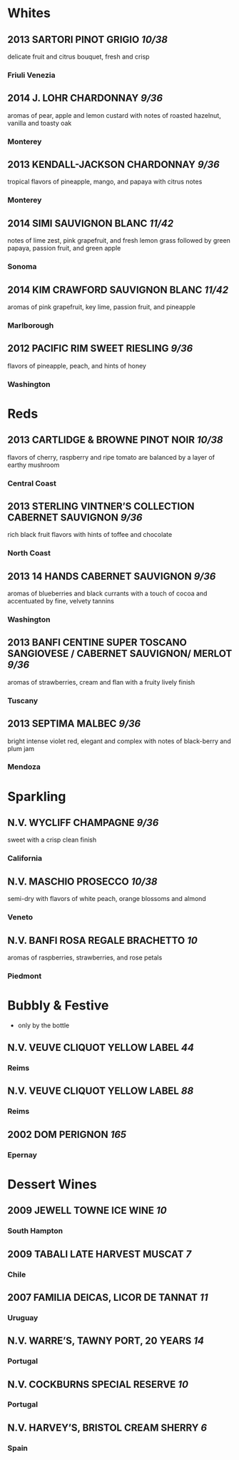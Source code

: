 # Whites

## 2013 SARTORI PINOT GRIGIO *10/38*
delicate fruit and citrus bouquet, fresh and crisp
### Friuli Venezia 

## 2014 J. LOHR CHARDONNAY *9/36*
aromas of pear, apple and lemon custard with notes of roasted hazelnut, vanilla and toasty oak
### Monterey

## 2013 KENDALL-JACKSON CHARDONNAY *9/36*
tropical flavors of pineapple, mango, and papaya with citrus notes
### Monterey

## 2014 SIMI SAUVIGNON BLANC *11/42*
notes of lime zest, pink grapefruit, and fresh lemon grass followed by green papaya, passion fruit, and green apple
### Sonoma

## 2014 KIM CRAWFORD SAUVIGNON BLANC *11/42* 
aromas of pink grapefruit, key lime, passion fruit, and pineapple
### Marlborough

## 2012 PACIFIC RIM SWEET RIESLING *9/36*
flavors of pineapple, peach, and hints of honey
### Washington


# Reds

## 2013 CARTLIDGE & BROWNE PINOT NOIR *10/38*
flavors of cherry, raspberry and ripe tomato are balanced by a layer of earthy mushroom
### Central Coast

## 2013 STERLING VINTNER’S COLLECTION CABERNET SAUVIGNON *9/36* 
rich black fruit flavors with hints of toffee and chocolate
### North Coast

## 2013 14 HANDS CABERNET SAUVIGNON *9/36*
aromas of blueberries and black currants with a touch of cocoa and accentuated by fine, velvety tannins
### Washington

## 2013 BANFI CENTINE SUPER TOSCANO SANGIOVESE / CABERNET SAUVIGNON/ MERLOT *9/36*
aromas of strawberries, cream and flan with a fruity lively finish
### Tuscany

## 2013 SEPTIMA MALBEC *9/36*
bright intense violet red, elegant and complex with notes of black-berry and plum jam
### Mendoza


# Sparkling

## N.V. WYCLIFF CHAMPAGNE *9/36*
sweet with a crisp clean finish
### California

## N.V. MASCHIO PROSECCO *10/38*
semi-dry with flavors of white peach, orange blossoms and almond
### Veneto

## N.V. BANFI ROSA REGALE BRACHETTO *10*
aromas of raspberries, strawberries, and rose petals
### Piedmont


#  Bubbly & Festive
* only by the bottle

## N.V. VEUVE CLIQUOT YELLOW LABEL *44*
### Reims

## N.V. VEUVE CLIQUOT YELLOW LABEL *88*
### Reims

## 2002 DOM PERIGNON *165*
### Epernay


# Dessert Wines

## 2009 JEWELL TOWNE ICE WINE *10*
### South Hampton

## 2009 TABALI LATE HARVEST MUSCAT *7*
### Chile

## 2007 FAMILIA DEICAS, LICOR DE TANNAT *11*
### Uruguay

## N.V. WARRE’S, TAWNY PORT, 20 YEARS *14*
### Portugal

## N.V. COCKBURNS SPECIAL RESERVE *10*
### Portugal

## N.V. HARVEY’S, BRISTOL CREAM SHERRY *6*
### Spain
